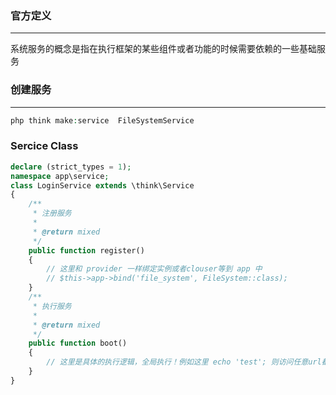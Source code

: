 ### 官方定义
---
系统服务的概念是指在执行框架的某些组件或者功能的时候需要依赖的一些基础服务

### 创建服务
---
``` php
php think make:service  FileSystemService
```

### Sercice Class
``` php
declare (strict_types = 1);
namespace app\service;
class LoginService extends \think\Service
{
    /**
     * 注册服务
     *
     * @return mixed
     */
    public function register()
    {
        // 这里和 provider 一样绑定实例或者clouser等到 app 中
        // $this->app->bind('file_system', FileSystem::class);
    }
    /**
     * 执行服务
     *
     * @return mixed
     */
    public function boot()
    {
        // 这里是具体的执行逻辑，全局执行！例如这里 echo 'test'; 则访问任意url都会输出 test
    }
}
```